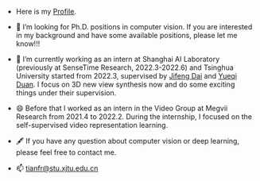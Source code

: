 <!--
### Hi there 👋
-->
<!--
**tianfr/tianfr** is a ✨ _special_ ✨ repository because its `README.md` (this file) appears on your GitHub profile.

Here are some ideas to get you started:

- 🔭 I’m currently working on ...
- 🌱 I’m currently learning ...
- 👯 I’m looking to collaborate on ...
- 🤔 I’m looking for help with ...
- 💬 Ask me about ...
- 📫 How to reach me: ...
- 😄 Pronouns: ...
- ⚡ Fun fact: ...
-->
<!--### Stay Hungry, Stay Foolish.-->


- Here is my [Profile](https://tianfr.github.io/).

- 🤔 I’m looking for Ph.D. positions in computer vision. If you are interested in my background and have some available positions, please let me know!!!
- 🔭 I’m currently working as an intern at Shanghai AI Laboratory (previously at SenseTime Research, 2022.3-2022.6) and Tsinghua University started from 2022.3, supervised by [Jifeng Dai](https://jifengdai.org/) and [Yueqi Duan](https://duanyueqi.github.io/). I focus on 3D new view synthesis now and do some exciting things under their supervision.
<!-- - and [Xizhou Zhu](https://scholar.google.com.hk/citations?user=02RXI00AAAAJ&hl=zh-CN). -->
- 😄 Before that I worked as an intern in the Video Group at Megvii Research from 2021.4 to 2022.2. During the internship, I focused on the self-supervised video representation learning.
- 🖋️ If you have any question about computer vision or deep learning, please feel free to contact me.

- 📫 tianfr@stu.xjtu.edu.cn


